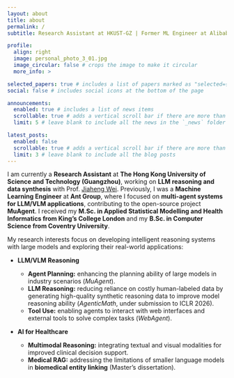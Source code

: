 ```yaml
---
layout: about
title: about
permalink: /
subtitle: Research Assistant at HKUST-GZ | Former ML Engineer at Alibaba & Ant Group | M.Sc., King’s College London

profile:
  align: right
  image: personal_photo_3_01.jpg
  image_circular: false # crops the image to make it circular
  more_info: >

selected_papers: true # includes a list of papers marked as "selected={true}"
social: false # includes social icons at the bottom of the page

announcements:
  enabled: true # includes a list of news items
  scrollable: true # adds a vertical scroll bar if there are more than 3 news items
  limit: 5 # leave blank to include all the news in the `_news` folder

latest_posts:
  enabled: false
  scrollable: true # adds a vertical scroll bar if there are more than 3 new posts items
  limit: 3 # leave blank to include all the blog posts
---
```


I am currently a **Research Assistant** at **The Hong Kong University of Science and Technology (Guangzhou)**, working on **LLM reasoning and data synthesis** with Prof. [Jiaheng Wei](https://facultyprofiles.hkust-gz.edu.cn/faculty-personal-page/WEI-Jiaheng/jiahengwei). Previously, I was a **Machine Learning Engineer** at **Ant Group**, where I focused on **multi-agent systems for LLM/VLM applications**, contributing to the open-source project **MuAgent**. I received my **M.Sc. in Applied Statistical Modelling and Health Informatics from King’s College London** and my **B.Sc. in Computer Science from Coventry University**.

My research interests focus on developing intelligent reasoning systems with large models and exploring their real-world applications:

- **LLM/VLM Reasoning**  
  - **Agent Planning:** enhancing the planning ability of large models in industry scenarios (*MuAgent*).  
  - **LLM Reasoning:** reducing reliance on costly human-labeled data by generating high-quality synthetic reasoning data to improve model reasoning ability (*AgenticMath*, under submission to ICLR 2026).  
  - **Tool Use:** enabling agents to interact with web interfaces and external tools to solve complex tasks (*WebAgent*).  

- **AI for Healthcare**  
  - **Multimodal Reasoning:** integrating textual and visual modalities for improved clinical decision support.  
  - **Medical RAG:** addressing the limitations of smaller language models in **biomedical entity linking** (Master’s dissertation).


